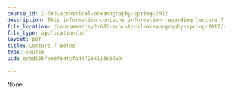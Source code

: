 ```yaml
---
course_id: 2-682-acoustical-oceanography-spring-2012
description: This information contains information regarding lecture 7 notes.
file_location: /coursemedia/2-682-acoustical-oceanography-spring-2012/eabd55bfae8f6afcfa447284123667a9_MIT2_682S12_lec07.pdf
file_type: application/pdf
layout: pdf
title: Lecture 7 Notes
type: course
uid: eabd55bfae8f6afcfa447284123667a9

---
```

None